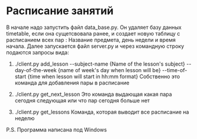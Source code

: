 # Расписание занятий
В начале надо запустить файл data_base.py. Он удаляет базу данных timetable, если она сущетсвовала ранее, и создает новую таблицу с расписанием всех пар : Название предмета, день недели и время начала.
Далее запускается файл server.py и через командную строку подаются запросы вида:
1) ./client.py add_lesson --subject-name {Name of the lesson's subject} --day-of-the-week {name of week's day when lesson will be} --time-of-start {time when lesson will start in hh:mm format}
Собственно это команда для добавления пары в расписание

2) ./client.py get_next_lesson
Это команда выдающая какая пара сегодня следующая или что пар сегодня больше нет

3) ./client.py get_lessons 
Команда, которая выводит все расписание на неделю


P.S. Программа написана под Windows
